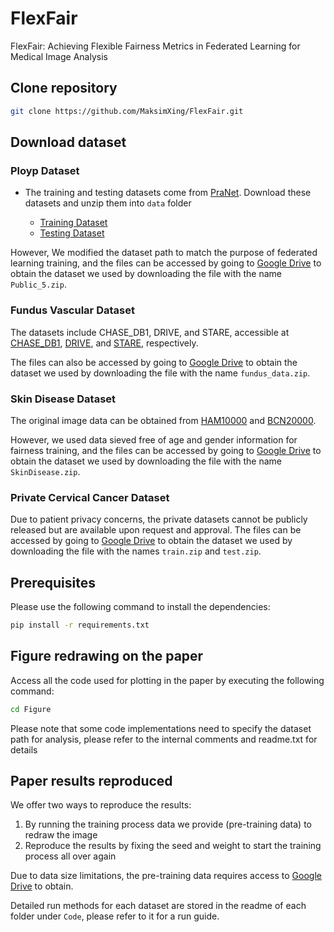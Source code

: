 # FlexFair

FlexFair: Achieving Flexible Fairness Metrics in Federated Learning for Medical Image Analysis

## Clone repository

```bash
git clone https://github.com/MaksimXing/FlexFair.git
```

## Download dataset

### Ployp Dataset

- The training and testing datasets come from [PraNet](https://github.com/DengPingFan/PraNet). Download these datasets and unzip them into `data` folder

  - [Training Dataset](https://drive.google.com/file/d/1lODorfB33jbd-im-qrtUgWnZXxB94F55/view?usp=sharing)
  - [Testing Dataset](https://drive.google.com/file/d/1o8OfBvYE6K-EpDyvzsmMPndnUMwb540R/view?usp=sharing)

However, We modified the dataset path to match the purpose of federated learning training, and the files can be accessed by going to [Google Drive](https://drive.google.com/drive/folders/1RXtECSl5GoULQD_WE0cecGo1KrtBwx6x?usp=sharing) to obtain the dataset we used by downloading the file with the name `Public_5.zip`.

### Fundus Vascular Dataset

The datasets include CHASE\_DB1, DRIVE, and STARE, accessible at [CHASE_DB1](https://www.kaggle.com/datasets/khoongweihao/chasedb1), [DRIVE](https://www.kaggle.com/datasets/andrewmvd/drive-digital-retinal-images-for-vessel-extraction), and [STARE](https://paperswithcode.com/dataset/stare), respectively.

The files can also be accessed by going to [Google Drive](https://drive.google.com/drive/folders/1RXtECSl5GoULQD_WE0cecGo1KrtBwx6x?usp=sharing) to obtain the dataset we used by downloading the file with the name `fundus_data.zip`.

### Skin Disease Dataset

The original image data can be obtained from [HAM10000](https://www.kaggle.com/datasets/kmader/skin-cancer-mnist-ham10000) and [BCN20000](https://paperswithcode.com/dataset/bcn-20000).

However, we used data sieved free of age and gender information for fairness training, and the files can be accessed by going to [Google Drive](https://drive.google.com/drive/folders/1RXtECSl5GoULQD_WE0cecGo1KrtBwx6x?usp=sharing) to obtain the dataset we used by downloading the file with the name `SkinDisease.zip`.

### Private Cervical Cancer Dataset

 Due to patient privacy concerns, the private datasets cannot be publicly released but are available upon request and approval. The files can be accessed by going to [Google Drive](https://drive.google.com/drive/folders/1RXtECSl5GoULQD_WE0cecGo1KrtBwx6x?usp=sharing) to obtain the dataset we used by downloading the file with the names `train.zip` and `test.zip`.

## Prerequisites

Please use the following command to install the dependencies:

```bash
pip install -r requirements.txt
```







## Figure redrawing on the paper

Access all the code used for plotting in the paper by executing the following command:

```bash
cd Figure
```

Please note that some code implementations need to specify the dataset path for analysis, please refer to the internal comments and readme.txt for details

## Paper results reproduced

We offer two ways to reproduce the results:

1. By running the training process data we provide (pre-training data) to redraw the image
2. Reproduce the results by fixing the seed and weight to start the training process all over again

Due to data size limitations, the pre-training data requires access to [Google Drive](https://drive.google.com/drive/folders/1RXtECSl5GoULQD_WE0cecGo1KrtBwx6x?usp=sharing) to obtain.

Detailed run methods for each dataset are stored in the readme of each folder under `Code`, please refer to it for a run guide.


